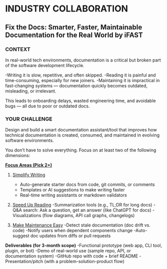 # INDUSTRY COLLABORATION
## Fix the Docs: Smarter, Faster, Maintainable Documentation for the Real World by iFAST
### CONTEXT
In real-world tech environments, documentation is a critical but broken part of the software development lifecycle.

-Writing it is slow, repetitive, and often skipped.
-Reading it is painful and time-consuming, especially for new joiners.
-Maintaining it is impractical in fast-changing systems — documentation quickly becomes outdated, misleading, or irrelevant.

This leads to onboarding delays, wasted engineering time, and avoidable bugs — all due to poor or outdated docs.

### YOUR CHALLENGE
Design and build a smart documentation assistant/tool that improves how technical documentation is created, consumed, and maintained in evolving software environments.

You don’t have to solve everything. Focus on at least two of the following dimensions:

<ins>**Focus Areas (Pick 2+)**</ins>
1. <ins>Simplify Writing</ins>
   - Auto-generate starter docs from code, git commits, or comments
   - Templates or AI suggestions to make writing faster
   - Real-time writing assistants or markdown validators

2. <ins>Speed Up Reading</ins>
   -Summarization tools (e.g., TL;DR for long docs)
   -Q&A search: Ask a question, get an answer (like ChatGPT for docs)
   -Visualizations (flow diagrams, API call graphs, changelogs)

3. <ins>Make Maintenance Easy</ins>
   -Detect stale documentation (doc drift vs. code)
   -Notify users when dependent components change
   -Auto-suggest doc updates from diffs or pull requests

**Deliverables (for 3-month scope)**
-Functional prototype (web app, CLI tool, plugin, or bot)
-Demo of real-world use (sample repo, API, or documentation system)
-GitHub repo with code + brief README
-Presentation/pitch (with a problem-solution-product flow)